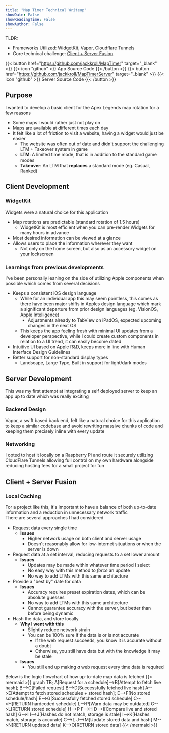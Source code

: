 ```yaml
---
title: "Map Timer Technical Writeup"
showDate: False
showReadingTime: False
showAuthor: False
---
```

TLDR:
- Frameworks Utilized: WidgetKit, Vapor, Cloudflare Tunnels
- Core technical challenge: [Client + Server Fusion](#client--server-fusion)

{{< button href="https://github.com/jackkroll/MapTimer" target="_blank" >}} 
{{< icon "github" >}} App Source Code
{{< /button >}}
{{< button href="https://github.com/jackkroll/MapTimerServer" target="_blank" >}}
{{< icon "github" >}} Server Source Code
{{< /button >}}
## Purpose
I wanted to develop a basic client for the Apex Legends map rotation for a few reasons
- Some maps I would rather just not play on
- Maps are available at different times each day
- It felt like a lot of friction to visit a website, having a widget would just be easier
    - The website was often out of date and didn't support the challenging LTM + Takeover system in game
    - **LTM**: A limited time mode, that is in addition to the standard game modes
    - **Takeover**: An LTM that **replaces** a standard mode (eg. Casual, Ranked)

## Client Development
### WidgetKit
Widgets were a natural choice for this application
- Map rotations are predictable (standard rotation of 1.5 hours)
  - WidgetKit is most efficient when you can pre-render Widgets for many hours in advance
- Most desired information can be viewed at a glance
- Allows users to place the information wherever they want
  - Not only on the home screen, but also as an accessory widget on your lockscreen
### Learnings from previous developments
I've been personally leaning on the side of utilizing Apple components when possible which comes from several decisions
- Keeps a consistent iOS design language
  - While for an individual app this may seem pointless, this comes as there have been major shifts in Apples design 
language which mark a significant departure from prior design languages (eg. VisionOS, Apple Intelligence)
    - Adjustments already to TabView on iPadOS, expected upcoming changes in the next OS
  - This keeps the app feeling fresh with minimal UI updates from a developer perspective, while I could
create custom components in relation to a UI trend, it can easily become dated
- Intuitive UI based on Apple R&D, keeps more in line with Human Interface Design Guidelines
- Better support for non-standard display types
  - Landscape, Large Type, Built in support for light/dark modes

## Server Development
This was my first attempt at integrating a self deployed server to keep an app up to date which was really exciting
### Backend Design
Vapor, a swift based back end, felt like a natural choice for this application to keep a similar codebase and avoid 
rewriting massive chunks of code and keeping them precisely inline with every update
### Networking
I opted to host it locally on a Raspberry Pi and route it securely utilizing CloudFlare Tunnels allowing full control on 
my own hardware alongside reducing hosting fees for a small project for fun

## Client + Server Fusion
### Local Caching
For a project like this, it's important to have a balance of both up-to-date information and a reduction in unnecessary network traffic\
There are several approaches I had considered
- Request data every single time
  - **Issues**
    - Higher network usage on both client and server usage
    - Doesn't reasonably allow for low-internet situations or when the server is down
- Request data at a set interval, reducing requests to a set lower amount
  - **Issues**
    - Updates may be made within whatever time period I select
    - No easy way with this method to *force* an update
    - No way to add LTMs with this same architecture
- Provide a "best by" date for data
  - **Issues**
    - Accuracy requires preset expiration dates, which can be absolute guesses
    - No way to add LTMs with this same architecture
    - Cannot guarantee accuracy with the server, but better than before being dynamic
- Hash the data, and store locally
  - **Why I went with this**
    - Slightly reduce network strain
    - You can be 100% sure if the data is or is not accurate
      - If the web request succeeds, you know it is accurate without a doubt
      - Otherwise, you still have data but with the knowledge it may be stale
  - **Issues**
    - You still end up making *a* web request every time data is required

Below is the logic flowchart of how up-to-date map data is fetched
{{< mermaid >}}
graph TB;
A[Request for a schedule]-->B[Attempt to fetch live hash];
B-->C[Failed request]
B-->D[Successfully fetched live hash]
A-->E[Attempt to fetch stored schedules + stored hash];
E-->F[No stored schedule/hash]
E-->G[Successfully fetched stored schedule]
C-->H[RETURN hardcoded schedule]
L-->P[Warn data may be outdated]
G-->L[RETURN stored schedule]
H-->P
F-->H
D-->I[Compare live and stored hash]
G-->I
I-->J[Hashes do not match, storage is stale]
I-->K[Hashes match, storage is accurate]
C-->L
J-->M[Update stored data and hash]
M-->N[RETURN updated data]
K-->O[RETURN stored data]
{{< /mermaid >}}
